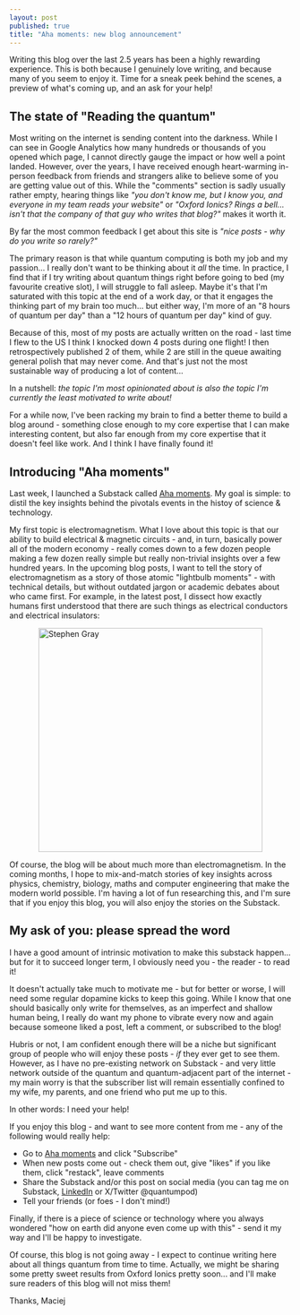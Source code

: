 ```yaml
---
layout: post
published: true
title: "Aha moments: new blog announcement"
---
```

Writing this blog over the last 2.5 years has been a highly rewarding experience. This is both because I genuinely love writing, and because many of you seem to enjoy it. Time for a sneak peek behind the scenes, a preview of what's coming up, and an ask for your help!

## The state of "Reading the quantum"

Most writing on the internet is sending content into the darkness. While I can see in Google Analytics how many hundreds or thousands of you opened which page, I cannot directly gauge the impact or how well a point landed. However, over the years, I have received enough heart-warming in-person feedback from friends and strangers alike to believe some of you are getting value out of this. While the "comments" section is sadly usually rather empty, hearing things like *"you don't know me, but I know you, and everyone in my team reads your website"* or *"Oxford Ionics? Rings a bell... isn't that the company of that guy who writes that blog?"* makes it worth it. 

By far the most common feedback I get about this site is *"nice posts - why do you write so rarely?"*

 The primary reason is that while quantum computing is both my job and my passion... I really don't want to be thinking about it *all* the time. In practice, I find that if I try writing about quantum things right before going to bed (my favourite creative slot), I will struggle to fall asleep. Maybe it's that I'm saturated with this topic at the end of a work day, or that it engages the thinking part of my brain too much... but either way, I'm more of an "8 hours of quantum per day" than a "12 hours of quantum per day" kind of guy.

Because of this, most of my posts are actually written on the road - last time I flew to the US I think I knocked down 4 posts during one flight! I then retrospectively published 2 of them, while 2 are still in the queue awaiting general polish that may never come. And that's just not the most sustainable way of producing a lot of content...

In a nutshell: *the topic I'm most opinionated about is also the topic I'm currently the least motivated to write about!*

For a while now, I've been racking my brain to find a better theme to build a blog around - something close enough to my core expertise that I can make interesting content, but also far enough from my core expertise that it doesn't feel like work. And I think I have finally found it!

## Introducing "Aha moments"

Last week, I launched a Substack called [Aha moments](https://inventiontime.substack.com/). My goal is simple: to distil the key insights behind the pivotals events in the histoy of science & technology.

My first topic is electromagnetism. What I love about this topic is that our ability to build electrical & magnetic circuits - and, in turn, basically power all of the modern economy - really comes down to a few dozen people making a few dozen really simple but really non-trivial insights over a few hundred years. In the upcoming blog posts, I want to tell the story of electromagnetism as a story of those atomic "lightbulb moments" - with technical details, but without outdated jargon or academic debates about who came first. For example, in the latest post, I dissect how exactly humans first understood that there are such things as electrical conductors and electrical insulators:

  <a href="https://open.substack.com/pub/inventiontime/p/stephen-gray-the-man-who-moved-electric?r=68k1d&utm_campaign=post&utm_medium=web&showWelcomeOnShare=true">
    <img src="https://substackcdn.com/image/fetch/$s_!nJZ2!,f_auto,q_auto:best,fl_progressive:steep/https%3A%2F%2Finventiontime.substack.com%2Fapi%2Fv1%2Fpress_kit%2F173127668.jpg%3FtextColor%3D%2523ffffff%26aspectRatio%3Dinstagram%26bgImage%3Dtrue%26hidePreviewText%3Dtrue%26isDraft%3Dfalse%26hash%3D-1382733381%26version%3D13" width="400" alt="Stephen Gray" style="display:block;margin:0 auto">
  </a>

Of course, the blog will be about much more than electromagnetism. In the coming months, I hope to mix-and-match stories of key insights across physics, chemistry, biology, maths and computer engineering that make the modern world possible. I'm having a lot of fun researching this, and I'm sure that if you enjoy this blog, you will also enjoy the stories on the Substack.

## My ask of you: please spread the word

I have a good amount of intrinsic motivation to make this substack happen... but for it to succeed longer term, I obviously need you - the reader - to read it! 

It doesn't actually take much to motivate me - but for better or worse, I will need some regular dopamine kicks to keep this going. While I know that one should basically only write for themselves, as an imperfect and shallow human being, I really do want my phone to vibrate every now and again because someone liked a post, left a comment, or subscribed to the blog!

Hubris or not, I am confident enough there will be a niche but significant group of people who will enjoy these posts - *if* they ever get to see them. However, as I have no pre-existing network on Substack - and very little network outside of the quantum and quantum-adjacent part of the internet - my main worry is that the subscriber list will remain essentially confined to my wife, my parents, and one friend who put me up to this.

In other words: I need your help!

If you enjoy this blog - and want to see more content from me - any of the following would really help:
- Go to [Aha moments](https://inventiontime.substack.com/) and click "Subscribe"
- When new posts come out - check them out, give "likes" if you like them, click "restack", leave comments
- Share the Substack and/or this post on social media (you can tag me on Substack, [LinkedIn](https://www.linkedin.com/in/m-s-malinowski/) or X/Twitter @quantumpod)
- Tell your friends (or foes - I don't mind!)

Finally, if there is a piece of science or technology where you always wondered "how on earth did anyone even come up with this" - send it my way and I'll be happy to investigate.

Of course, this blog is not going away - I expect to continue writing here about all things quantum from time to time. Actually, we might be sharing some pretty sweet results from Oxford Ionics pretty soon... and I'll make sure readers of this blog will not miss them!

Thanks, Maciej